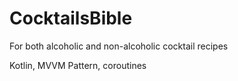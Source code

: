 # CocktailsBible

For both alcoholic and non-alcoholic cocktail recipes

Kotlin, MVVM Pattern, coroutines
